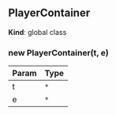 <a name="PlayerContainer"></a>

## PlayerContainer
**Kind**: global class  
<a name="new_PlayerContainer_new"></a>

### new PlayerContainer(t, e)

| Param | Type |
| --- | --- |
| t | <code>\*</code> | 
| e | <code>\*</code> | 

